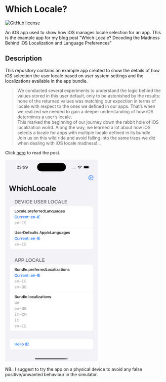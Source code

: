 # Which Locale?

[![GitHub license](https://img.shields.io/badge/license-MIT-blue.svg)](https://raw.githubusercontent.com/chicio/WhichLocale/main/LICENSE.md)

An iOS app used to show how iOS manages locale selection for an app. This is the example app for my blog post "Which Locale? Decoding the Madness Behind iOS Localization and Language Preferences"

## Description

This repository contains an example app created to show the details of how iOS selection the user locale based on user system settings and the 
localizations available in the app bundle.

> We conducted several experiments to understand the logic behind the values stored in this user default, only to be
astonished by the results: none of the returned values was matching our expection in terms of locale with respect to the
ones we defined in our apps.
That’s when we realized we needed to gain a deeper understanding of how iOS determines a user’s locale.  
This marked the beginning of our journey down the rabbit hole of iOS localization wolrd. Along the way, we learned a lot
about how iOS selects a locale for apps with multiple locale defined in its bundle.  
Join us on this wild ride and avoid falling into the same traps we did when dealing with iOS locale madness!...

Click [here](https://www.fabrizioduroni.it/blog/post/2025/03/17/locale-ios-app-device "ios locale how does it work") to read the post.

<img src="https://raw.githubusercontent.com/chicio/WhichLocale/refs/heads/main/app-screenshot.png" width="300">

NB.: I suggest to try the app on a physical device to avoid any false positive/unwanted behaviour in the simulator.
